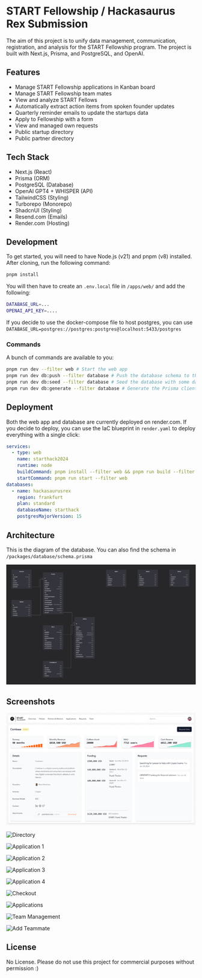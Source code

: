 # START Fellowship / Hackasaurus Rex Submission

The aim of this project is to unify data management, communication, registration, and analysis for the START Fellowship program. The project is built with Next.js, Prisma, and PostgreSQL, and OpenAI.

## Features

- Manage START Fellowship applications in Kanban board
- Manage START Fellowship team mates
- View and analyze START Fellows
- Automatically extract action items from spoken founder updates
- Quarterly reminder emails to update the startups data
- Apply to Fellowship with a form
- View and managed own requests
- Public startup directory
- Public partner directory

## Tech Stack

- Next.js (React)
- Prisma (ORM)
- PostgreSQL (Database)
- OpenAI GPT4 + WHISPER (API)
- TailwindCSS (Styling)
- Turborepo (Monorepo)
- ShadcnUI (Styling)
- Resend.com (Emails)
- Render.com (Hosting)

## Development

To get started, you will need to have Node.js (v21) and pnpm (v8) installed. After cloning, run the following command:

```bash
pnpm install
```

You will then have to create an `.env.local` file in `/apps/web/` and add the following:

```bash
DATABASE_URL=...
OPENAI_API_KEY=....
```

If you decide to use the docker-compose file to host postgres, you can use `DATABASE_URL=postgres://postgres:postgres@localhost:5433/postgres`

### Commands

A bunch of commands are available to you:

```bash
pnpm run dev --filter web # Start the web app
pnpm run dev db:push --filter database # Push the database schema to the database
pnpm run dev db:seed --filter database # Seed the database with some data
pnpm run dev db:generate --filter database # Generate the Prisma client
```

## Deployment

Both the web app and database are currently deployed on render.com. If you decide to deploy, you can use the IaC blueprint in `render.yaml` to deploy everything with a single click:

```yaml
services:
  - type: web
    name: starthack2024
    runtime: node
    buildCommand: pnpm install --filter web && pnpm run build --filter web
    startCommand: pnpm run start --filter web
databases:
  - name: hackasaurusrex
    region: frankfurt
    plan: standard
    databaseName: starthack
    postgresMajorVersion: 15
```

## Architecture

This is the diagram of the database. You can also find the schema in `/packages/database/schema.prisma`

![](./diagram.png)

## Screenshots

![Dashboard](./screenshots/dashboard.png)

![Directory](./screenshots/directory.png")

![Application 1](./screenshots/apply1.png")

![Application 2](./screenshots/apply2.png")

![Application 3](./screenshots/apply3.png")

![Application 4](./screenshots/apply4.png")

![Checkout](./screenshots/checkout.png")

![Applications](./screenshots/applications.png")

![Team Management](./screenshots/team.png")

![Add Teammate](./screenshots/addteammate.png")

## License

No License. Please do not use this project for commercial purposes without permission :)
